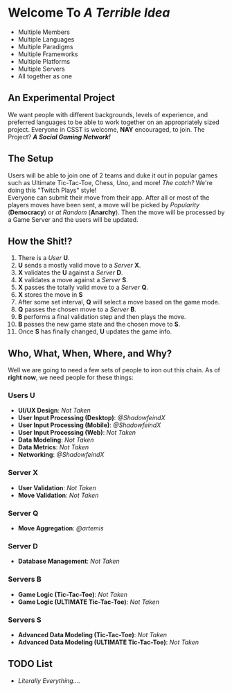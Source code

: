 # Welcome To *A Terrible Idea*
- Multiple Members
- Multiple Languages
- Multiple Paradigms
- Multiple Frameworks
- Multiple Platforms
- Multiple Servers
- All together as one

## An Experimental Project
We want people with different backgrounds, levels of experience, and preferred languages to be able to work together on an appropriately sized project. Everyone in CSST is welcome, **NAY** encouraged, to join. The Project? **_A Social Gaming Network!_**

## The Setup
Users will be able to join one of 2 teams and duke it out in popular games such as Ultimate Tic-Tac-Toe, Chess, Uno, and more! *The catch?* We're doing this "Twitch Plays" style!  
Everyone can submit their move from their app. After all or most of the players moves have been sent, a move will be picked by _Popularity_ (**Democracy**) or _at Random_ (**Anarchy**). Then the move will be processed by a Game Server and the users will be updated.

## How the Shit!?
1. There is a _User_ **U**.
2. **U** sends a mostly valid move to a _Server_ **X**.
3. **X** validates the **U** against a _Server_ **D**.
3. **X** validates a move against a _Server_ **S**.
4. **X** passes the totally valid move to a _Server_ **Q**.
5. **X** stores the move in **S**
5. After some set interval, **Q** will select a move based on the game mode.
6. **Q** passes the chosen move to a _Server_ **B**.
7. **B** performs a final validation step and then plays the move.
8. **B** passes the new game state and the chosen move to **S**.
9. Once **S** has finally changed, **U** updates the game info.

## Who, What, When, Where, and Why?
Well we are going to need a few sets of people to iron out this chain. As of **right now**, we need people for these things:

### Users U
- **UI/UX Design**:  _Not Taken_
- **User Input Processing (Desktop)**:  _@ShadowfeindX_
- **User Input Processing (Mobile)**:  _@ShadowfeindX_
- **User Input Processing (Web)**:  _Not Taken_
- **Data Modeling**:  _Not Taken_
- **Data Metrics**:  _Not Taken_
- **Networking**:  _@ShadowfeindX_

### Server X
- **User Validation**:  _Not Taken_
- **Move Validation**:  _Not Taken_

### Server Q
- **Move Aggregation**:  _@artemis_

### Server D
- **Database Management**:  _Not Taken_

### Servers B
- **Game Logic (Tic-Tac-Toe)**:  _Not Taken_
- **Game Logic (ULTIMATE Tic-Tac-Toe)**:  _Not Taken_

### Servers S
- **Advanced Data Modeling (Tic-Tac-Toe)**:  _Not Taken_
- **Advanced Data Modeling (ULTIMATE Tic-Tac-Toe)**:  _Not Taken_

## TODO List
- _Literally Everything...._
